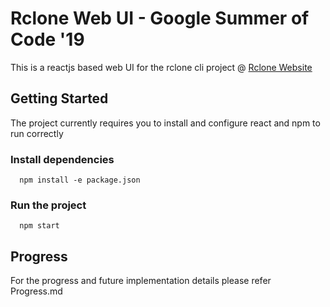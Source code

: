 # Rclone Web UI - Google Summer of Code '19 

This is a reactjs based web UI for the rclone cli project @ [Rclone Website](rclone.org)  


## Getting Started

The project currently requires you to install and configure react and npm to run correctly


### Install dependencies
```
  npm install -e package.json
```

### Run the project
```
  npm start
```

## Progress

For the progress and future implementation details please refer Progress.md


